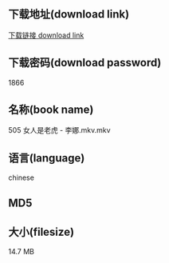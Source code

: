 ## 下载地址(download link)
[下载链接 download link](https://voluble-croquembouche-d321dc.netlify.app/?s=505+%E5%A5%B3%E4%BA%BA%E6%98%AF%E8%80%81%E8%99%8E+-+%E6%9D%8E%E5%A8%9C.mkv)

## 下载密码(download password)
1866

## 名称(book name)
505 女人是老虎 - 李娜.mkv.mkv

## 语言(language)
chinese

## MD5


## 大小(filesize)
14.7 MB

